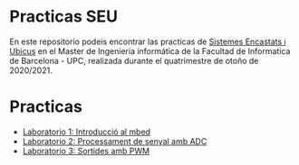 # Practicas SEU

En este repositorio podeis encontrar las practicas de [Sistemes Encastats i Ubicus](https://www.fib.upc.edu/ca/estudis/masters/master-en-enginyeria-informatica/pla-destudis/assignatures/SEU-MEI) en el Master de Ingenieria informática de la Facultad de Informatica de Barcelona - UPC, realizada durante el quatrimestre de otoño de 2020/2021.

# Practicas

- [Laboratorio 1: Introducció al mbed](/Laboratorio-1)
- [Laboratorio 2: Processament de senyal amb ADC](/Laboratorio-2)
- [Laboratorio 3: Sortides amb PWM](/Laboratorio-3)
